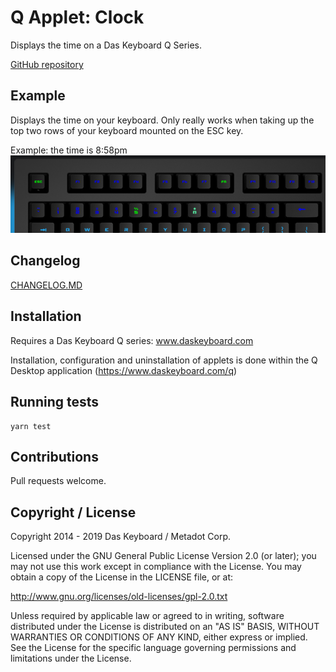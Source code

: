 # Q Applet: Clock

Displays the time on a Das Keyboard Q Series.

[GitHub repository](https://github.com/DisabledMonkey/daskeyboard-applet--clock)

## Example

Displays the time on your keyboard. Only really works when taking up the top two rows of your keyboard mounted on the ESC key.

Example: the time is 8:58pm
![Clock on a Das Keybaord Q](assets/image.png "Q Clock")

## Changelog

[CHANGELOG.MD](CHANGELOG.md)

## Installation

Requires a Das Keyboard Q series: www.daskeyboard.com

Installation, configuration and uninstallation of applets is done within
the Q Desktop application (<https://www.daskeyboard.com/q>)

## Running tests

    yarn test

## Contributions

Pull requests welcome.

## Copyright / License

Copyright 2014 - 2019 Das Keyboard / Metadot Corp.

Licensed under the GNU General Public License Version 2.0 (or later);
you may not use this work except in compliance with the License.
You may obtain a copy of the License in the LICENSE file, or at:

   <http://www.gnu.org/licenses/old-licenses/gpl-2.0.txt>

Unless required by applicable law or agreed to in writing, software
distributed under the License is distributed on an "AS IS" BASIS,
WITHOUT WARRANTIES OR CONDITIONS OF ANY KIND, either express or implied.
See the License for the specific language governing permissions and
limitations under the License.

